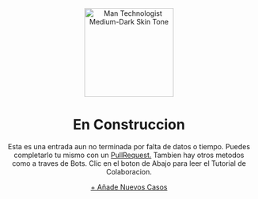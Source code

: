  <div style="text-align:center;">
 
<img src="https://raw.githubusercontent.com/Tarikul-Islam-Anik/Animated-Fluent-Emojis/master/Emojis/People%20with%20professions/Man%20Factory%20Worker%20Medium%20Skin%20Tone.png" alt="Man Technologist Medium-Dark Skin Tone" width="180px" />

 # En Construccion 
Esta es una entrada aun no terminada por falta de datos o tiempo. Puedes completarlo tu mismo con un <a href="https://github.com/weskerty/DemoDirect/fork">PullRequest.</a> Tambien hay otros metodos como a traves de Bots. Clic en el boton de Abajo para leer el Tutorial de Colaboracion.

 <a href="README.md" class="back-button">+ Añade Nuevos Casos</a>
</div>